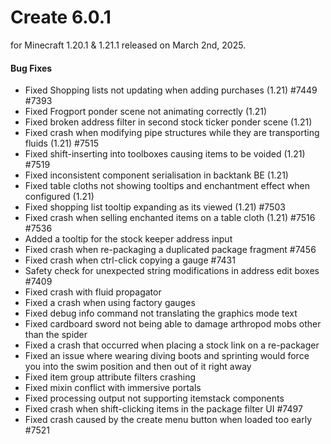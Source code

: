 # Create 6.0.1

for Minecraft 1.20.1 & 1.21.1 released on March 2nd, 2025.

#### Bug Fixes

- Fixed Shopping lists not updating when adding purchases (1.21) #7449 #7393
- Fixed Frogport ponder scene not animating correctly (1.21)
- Fixed broken address filter in second stock ticker ponder scene (1.21)
- Fixed crash when modifying pipe structures while they are transporting fluids (1.21) #7515
- Fixed shift-inserting into toolboxes causing items to be voided (1.21) #7519
- Fixed inconsistent component serialisation in backtank BE (1.21)
- Fixed table cloths not showing tooltips and enchantment effect when configured (1.21)
- Fixed shopping list tooltip expanding as its viewed (1.21) #7503
- Fixed crash when selling enchanted items on a table cloth (1.21) #7516 #7536
- Added a tooltip for the stock keeper address input
- Fixed crash when re-packaging a duplicated package fragment #7456
- Fixed crash when ctrl-click copying a gauge #7431
- Safety check for unexpected string modifications in address edit boxes #7409
- Fixed crash with fluid propagator
- Fixed a crash when using factory gauges
- Fixed debug info command not translating the graphics mode text
- Fixed cardboard sword not being able to damage arthropod mobs other than the spider
- Fixed a crash that occurred when placing a stock link on a re-packager
- Fixed an issue where wearing diving boots and sprinting would force you into the swim position and then out of it
  right away
- Fixed item group attribute filters crashing
- Fixed mixin conflict with immersive portals
- Fixed processing output not supporting itemstack components
- Fixed crash when shift-clicking items in the package filter UI #7497
- Fixed crash caused by the create menu button when loaded too early #7521
